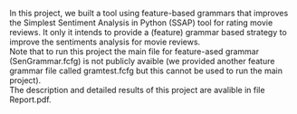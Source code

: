 In this project, we built a tool using feature-based grammars that improves the Simplest Sentiment Analysis in Python (SSAP) tool for rating movie reviews. It only it intends to provide a (feature) grammar based strategy to improve the sentiments analysis for movie reviews.
<br>
Note that to run this project the main file for feature-ased grammar (SenGrammar.fcfg) is not publicly avaible (we provided another feature grammar file called gramtest.fcfg but this cannot be used to run the main project).
<br>
The description and detailed results of this project are avalible in file Report.pdf.
